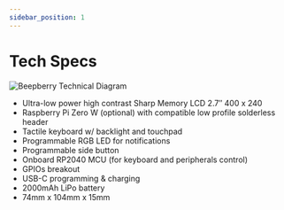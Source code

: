 ```yaml
---
sidebar_position: 1
---
```


# Tech Specs

![Beepberry Technical Diagram](/img/beepberry-diagram-full.svg)

- Ultra-low power high contrast Sharp Memory LCD 2.7″ 400 x 240
- Raspberry Pi Zero W (optional) with compatible low profile solderless header
- Tactile keyboard w/ backlight and touchpad
- Programmable RGB LED for notifications
- Programmable side button
- Onboard RP2040 MCU (for keyboard and peripherals control)
- GPIOs breakout
- USB-C programming & charging
- 2000mAh LiPo battery
- 74mm x 104mm x 15mm